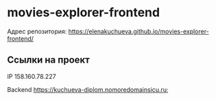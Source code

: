 # movies-explorer-frontend

Адрес репозитория: https://elenakuchueva.github.io/movies-explorer-frontend/  

## Ссылки на проект

IP 158.160.78.227   

Backend https://kuchueva-diplom.nomoredomainsicu.ru;  
